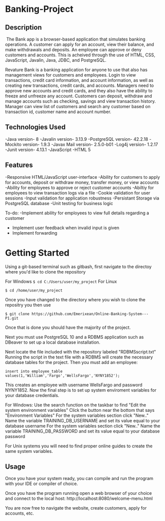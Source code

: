 # Banking-Project

## Description
​
   The Bank app is a browser-based application that simulates banking operations. A customer can apply for an account, view their balance, and make withdrawals and deposits. An employee can approve or deny customers and accounts. This is acheived through the use of HTML, CSS, JavaScript, Javalin, Java, JDBC, and PostgreSQL.
   
   Revature Bank is a banking application for anyone to use that also has management views for customers and employees. Login to view transactions, credit card information, and account information, as well as creating new transactions, credit cards, and accounts. Managers need to approve new accounts and credit cards, and they also have the ability to freeze and unfreeze any account. Customers can deposit, withdraw and manage accounts such as checking, savings and view transaction history. Manager can view list of customers and search any customer based on transaction id, customer name and account number.

## Technologies Used
-Java  version- 8
-Javalin version- 3.13.9
-PostgreSQL version- 42.2.18
-Mockito version-  1.9.3
-Javax Mail version- 2.5.0-b01
-Log4j version- 1.2.17
-Junit version- 4.13.1
-JavaScript
-HTML 5

## Features
-Responsive HTML/JavaScript user-interface
-Ability for customers to apply for accounts, deposit or withdraw money, transfer money, or view accounts
-Ability for employees to approve or reject customer accounts
-Abiltiy for employees to view transaction logs via a file
-Cookie validation for user sessions
-Input validation for application robustness
-Persistant Storage via PostgreSQL database
-Unit testing for business logic

To-do:
-Implement ability for employees to view full details regarding a customer
- Implement user feedback when invalid input is given
- Implement forwarding

# Getting Started
Using a git-based terminal such as gitbash, first navigate to the directoy where you'd like to clone the repository

For Windows
``
$ cd C:/Users/user/my_project
``
For Linux
```
$ cd /home/user/my_project
```
 Once you have changed to the directory where you wish to clone the repositry you then use 
 
 ```
 $ git clone https://github.com/Emerixean/Online-Banking-System---P1.git
 ```
 
 Once that is done you should have the majority of the project.
 
 Next you must use PostgreSQL 10 and a RDBMS application such as DBeaver to set up a local database installation.
 
 Next locate the file included with the repository labeled "RDBMSscript.txt"
 Running the script in the text file with a RDBMS will create the necessary database tables for the project. Then you must add an employee:
 
 ```
 insert into employee_table values(1,'William','Fargo','WellsFargo','NYNY1852');
 ```
 
 This creates an employee with username WellsFargo and password NYNY1852.
 Now the final step is to set up system enviroment variables for your database credentials.
 
 For Windows:
  Use the search function on the taskbar to find "Edit the system environment variables"
  Click the button near the bottom that says "Environment Variables"
  For the system variables section click "New.."
  Name the variable TRAINING_DB_USERNAME and set its value equal to your database username
    For the system variables section click "New.."
  Name the variable TRAINING_DB_PASSWORD and set its value equal to your database password
  
  For Unix systems you will need to find proper online guides to create the same system variables.
  
  ## Usage
  Once you have your system ready, you can compile and run the program with your IDE or compiler of choice.
  
  Once you have the program running open a web browser of your choice and connect to the local host:
http://localhost:8080/welcome-menu.html

You are now free to navigate the website, create customers, apply for accounts, etc.
 
